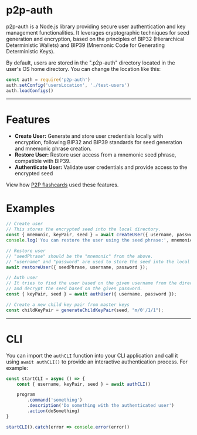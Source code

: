 # p2p-auth
p2p-auth is a Node.js library providing secure user authentication and key management functionalities. It leverages cryptographic techniques for seed generation and encryption, based on the principles of BIP32 (Hierarchical Deterministic Wallets) and BIP39 (Mnemonic Code for Generating Deterministic Keys).

By default, users are stored in the ".p2p-auth" directory located in the user's OS home directory. You can change the location like this:
```javascript
const auth = require('p2p-auth')
auth.setConfig('usersLocation', './test-users')
auth.loadConfigs()
````

----

# Features
- **Create User:** Generate and store user credentials locally with encryption, following BIP32 and BIP39 standards for seed generation and mnemonic phrase creation.
- **Restore User:** Restore user access from a mnemonic seed phrase, compatible with BIP39.
- **Authenticate User:** Validate user credentials and provide access to the encrypted seed

View how [P2P flashcards](https://github.com/MKPLKN/p2p-flashcards/blob/main/src/main/ipcHandlers/authHandlers.js) used these features.

# Examples
```javascript
// Create user
// This stores the encrypted seed into the local directory.
const { mnemonic, keyPair, seed } = await createUser({ username, password });
console.log('You can restore the user using the seed phrase:', mnemonic);

// Restore user
// "seedPhrase" should be the "mnemonic" from the above.
// "username" and "password" are used to store the seed into the local directory similarly to when you "createUser".
await restoreUser({ seedPhrase, username, password });

// Auth user
// It tries to find the user based on the given username from the directory
// and decrypt the seed based on the given password.
const { keyPair, seed } = await authUser({ username, password });

// Create a new child key pair from master keys
const childKeyPair = generateChildKeyPair(seed, "m/0'/1/1");
```


------


# CLI
You can import the `authCLI` function into your CLI application and call it using `await authCLI()` to provide an interactive authentication process. For example:
```javascript
const startCLI = async () => {
    const { username, keyPair, seed } = await authCLI()

    program
        .command('something')
        .description('Do something with the authenticated user')
        .action(doSomething)
}

startCLI().catch(error => console.error(error))
```

